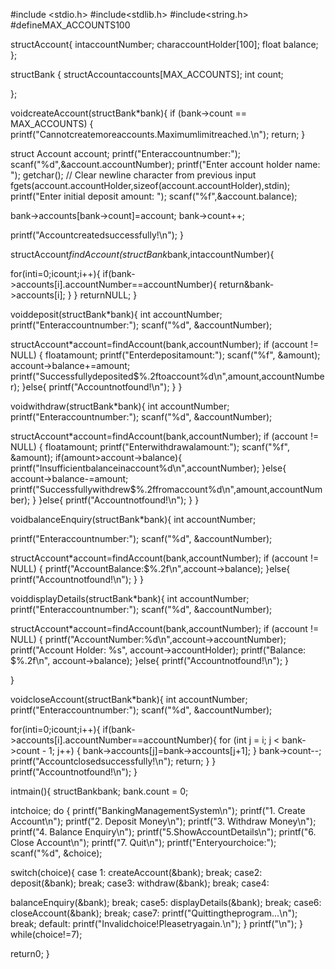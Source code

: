 #include <stdio.h> #include<stdlib.h> #include<string.h>
#defineMAX_ACCOUNTS100


structAccount{
intaccountNumber;
characcountHolder[100]; float balance;
};


structBank {
structAccountaccounts[MAX_ACCOUNTS]; int count;



};


voidcreateAccount(structBank*bank){ if (bank->count == MAX_ACCOUNTS) {
printf("Cannotcreatemoreaccounts.Maximumlimitreached.\n"); return;
}


struct Account account; printf("Enteraccountnumber:");
scanf("%d",&account.accountNumber); printf("Enter account holder name: ");
getchar(); // Clear newline character from previous input fgets(account.accountHolder,sizeof(account.accountHolder),stdin); printf("Enter initial deposit amount: ");
scanf("%f",&account.balance);


bank->accounts[bank->count]=account; bank->count++;

printf("Accountcreatedsuccessfully!\n");
}


structAccount*findAccount(structBank*bank,intaccountNumber){



for(inti=0;i<bank->count;i++){
if(bank->accounts[i].accountNumber==accountNumber){ return&bank->accounts[i];
}
}
returnNULL;
}


voiddeposit(structBank*bank){ int accountNumber;
printf("Enteraccountnumber:"); scanf("%d", &accountNumber);

structAccount*account=findAccount(bank,accountNumber); if (account != NULL) {
floatamount;
printf("Enterdepositamount:"); scanf("%f", &amount);
account->balance+=amount;
printf("Successfullydeposited$%.2ftoaccount%d\n",amount,accountNumber);
}else{
printf("Accountnotfound!\n");
}
}





voidwithdraw(structBank*bank){ int accountNumber;
printf("Enteraccountnumber:"); scanf("%d", &accountNumber);

structAccount*account=findAccount(bank,accountNumber); if (account != NULL) {
floatamount;
printf("Enterwithdrawalamount:"); scanf("%f", &amount);
if(amount>account->balance){
printf("Insufficientbalanceinaccount%d\n",accountNumber);
}else{
account->balance-=amount;
printf("Successfullywithdrew$%.2ffromaccount%d\n",amount,accountNumber);
}
}else{
printf("Accountnotfound!\n");
}
}


voidbalanceEnquiry(structBank*bank){ int accountNumber;



printf("Enteraccountnumber:"); scanf("%d", &accountNumber);

structAccount*account=findAccount(bank,accountNumber); if (account != NULL) {
printf("AccountBalance:$%.2f\n",account->balance);
}else{
printf("Accountnotfound!\n");
}
}


voiddisplayDetails(structBank*bank){ int accountNumber;
printf("Enteraccountnumber:"); scanf("%d", &accountNumber);

structAccount*account=findAccount(bank,accountNumber); if (account != NULL) {
printf("AccountNumber:%d\n",account->accountNumber); printf("Account Holder: %s", account->accountHolder); printf("Balance: $%.2f\n", account->balance);
}else{
printf("Accountnotfound!\n");
}



}


voidcloseAccount(structBank*bank){ int accountNumber;
printf("Enteraccountnumber:"); scanf("%d", &accountNumber);

for(inti=0;i<bank->count;i++){
if(bank->accounts[i].accountNumber==accountNumber){ for (int j = i; j < bank->count - 1; j++) {
bank->accounts[j]=bank->accounts[j+1];
}
bank->count--;
printf("Accountclosedsuccessfully!\n"); return;
}
}
printf("Accountnotfound!\n");
}


intmain(){
structBankbank; bank.count = 0;



intchoice; do {
printf("BankingManagementSystem\n"); printf("1. Create Account\n");
printf("2. Deposit Money\n"); printf("3. Withdraw Money\n"); printf("4. Balance Enquiry\n"); printf("5.ShowAccountDetails\n"); printf("6. Close Account\n"); printf("7. Quit\n");
printf("Enteryourchoice:"); scanf("%d", &choice);

switch(choice){ case 1:
createAccount(&bank); break;
case2:
deposit(&bank); break;
case3:
withdraw(&bank); break;
case4:



balanceEnquiry(&bank); break;
case5:
displayDetails(&bank); break;
case6:
closeAccount(&bank); break;
case7:
printf("Quittingtheprogram...\n"); break;
default:
printf("Invalidchoice!Pleasetryagain.\n");
}
printf("\n");
} while(choice!=7);


return0;
}
